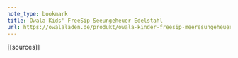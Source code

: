 ```yaml
---
note_type: bookmark
title: Owala Kids' FreeSip Seeungeheuer Edelstahl
url: https://owalaladen.de/produkt/owala-kinder-freesip-meeresungeheuer-edelstahl/
---
```


[[sources]]

